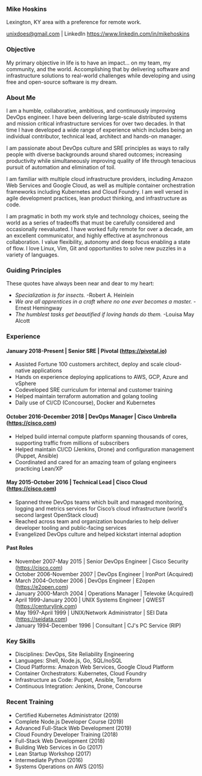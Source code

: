 ### Mike Hoskins

Lexington, KY area with a preference for remote work.

unixdoes@gmail.com | LinkedIn https://www.linkedin.com/in/mikehoskins

### Objective

My primary objective in life is to have an impact... on my team, my community, and the world. Accomplishing that by delivering software and infrastructure solutions to real-world challenges while developing and using free and open-source software is my dream.

### About Me

I am a humble, collaborative, ambitious, and continuously improving DevOps engineer. I have been delivering large-scale distributed systems and mission critical infrastructure services for over two decades. In that time I have developed a wide range of experience which includes being an individual contributor, technical lead, architect and hands-on manager.

I am passionate about DevOps culture and SRE principles as ways to rally people with diverse backgrounds around shared outcomes; increasing productivity while simultaneously improving quality of life through tenacious pursuit of automation and elimination of toil.

I am familiar with multiple cloud infrastructure providers, including Amazon Web Services and Google Cloud, as well as multiple container orchestration frameworks including Kubernetes and Cloud Foundry. I am well versed in agile development practices, lean product thinking, and infrastructure as code.

I am pragmatic in both my work style and technology choices, seeing the world as a series of tradeoffs that must be carefully considered and occasionally reevaluated. I have worked fully remote for over a decade, am an excellent communicator, and highly effective at asynchronous collaboration. I value flexibility, autonomy and deep focus enabling a state of flow. I love Linux, Vim, Git and opportunities to solve new puzzles in a variety of languages.

### Guiding Principles

These quotes have always been near and dear to my heart:

- _Specialization is for insects._ -Robert A. Heinlein
- _We are all apprentices in a craft where no one ever becomes a master._ -Ernest Hemingway
- _The humblest tasks get beautified if loving hands do them._ -Louisa May Alcott

### Experience

#### January 2018-Present | Senior SRE | Pivotal (https://pivotal.io)

- Assisted Fortune 100 customers architect, deploy and scale cloud-native applications
- Hands on experience deploying applications to AWS, GCP, Azure and vSphere
- Codeveloped SRE curriculum for internal and customer training
- Helped maintain terraform automation and golang tooling
- Daily use of CI/CD (Concourse), Docker and Kubernetes

#### October 2016-December 2018 | DevOps Manager | Cisco Umbrella (https://cisco.com)

- Helped build internal compute platform spanning thousands of cores, supporting traffic from millions of subscribers
- Helped maintain CI/CD (Jenkins, Drone) and configuration management (Puppet, Ansible)
- Coordinated and cared for an amazing team of golang engineers practicing Lean/XP

#### May 2015-October 2016 | Technical Lead | Cisco Cloud (https://cisco.com)

- Spanned three DevOps teams which built and managed monitoring, logging and metrics services for Cisco’s cloud infrastructure (world's second largest OpenStack cloud)
- Reached across team and organization boundaries to help deliver developer tooling and public-facing services
- Evangelized DevOps culture and helped kickstart internal adoption

#### Past Roles

- November 2007-May 2015 | Senior DevOps Engineer | Cisco Security (https://cisco.com)
- October 2006-November 2007 | DevOps Engineer | IronPort (Acquired)
- March 2004-October 2006 | DevOps Engineer | E2open (https://e2open.com)
- January 2000-March 2004 | Operations Manager | Televoke (Acquired)
- April 1999-January 2000 | UNIX Systems Engineer | QWEST (https://centurylink.com)
- May 1997-April 1999 | UNIX/Network Administrator | SEI Data (https://seidata.com)
- January 1994-December 1996 | Consultant | CJ's PC Service (RIP)

### Key Skills

- Disciplines: DevOps, Site Reliability Engineering
- Languages: Shell, Node.js, Go, SQL/noSQL
- Cloud Platforms: Amazon Web Services, Google Cloud Platform
- Container Orchestrators: Kubernetes, Cloud Foundry
- Infrastructure as Code: Puppet, Ansible, Terraform
- Continuous Integration: Jenkins, Drone, Concourse

### Recent Training

- Certified Kubernetes Administrator (2019)
- Complete Node.js Developer Course (2019)
- Advanced Full-Stack Web Development (2019)
- Cloud Foundry Developer Training (2018)
- Full-Stack Web Development (2018)
- Building Web Services in Go (2017)
- Lean Startup Workshop (2017)
- Intermediate Python (2016)
- Systems Operations on AWS (2015)
